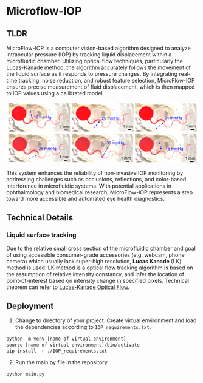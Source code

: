 # Microflow-IOP
## TLDR
MicroFlow-IOP is a computer vision-based algorithm designed to analyze intraocular pressure (IOP) by tracking liquid displacement within a microfluidic chamber. Utilizing optical flow techniques, particularly the Lucas-Kanade method, the algorithm accurately follows the movement of the liquid surface as it responds to pressure changes. By integrating real-time tracking, noise reduction, and robust feature selection, MicroFlow-IOP ensures precise measurement of fluid displacement, which is then mapped to IOP values using a calibrated model.

![displacement_demo](displacement_demo.png)

This system enhances the reliability of non-invasive IOP monitoring by addressing challenges such as occlusions, reflections, and color-based interference in microfluidic systems. With potential applications in ophthalmology and biomedical research, MicroFlow-IOP represents a step toward more accessible and automated eye health diagnostics.

## Technical Details
### Liquid surface tracking
Due to the relative small cross section of the microfluidic chamber and goal of using accessible consumer-grade accessories (e.g. webcam, phone camera) which usually lack super-high resolution, **Lucas Kanade** (LK) method is used. LK method is a optical flow tracking algorithm is based on the assumption of relative intensity constancy, and infer the location of point-of-interest based on intensity change in specified pixels. Technical theorem can refer to [Lucas-Kanade Optical Flow](https://www.cs.cmu.edu/~16385/s15/lectures/Lecture21.pdf).

## Deployment
1. Change to directory of your project. Create virtual environment and load the dependencies according to `IOP_requirements.txt`.
```
python -m venv [name of virtual environment]
source [name of virtual environment]/bin/activate
pip install -r ./IOP_requirements.txt
```
2. Run the main.py file in the repository
```
python main.py
```